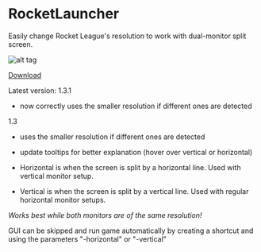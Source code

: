# RocketLauncher
Easily change Rocket League's resolution to work with dual-monitor split screen.

![alt tag](http://i.imgur.com/dwVLR9K.png) 

[Download](https://drive.google.com/file/d/0BzKq8PEZkdhSOGFGcTZ0SWlmSTA/view?usp=sharing)

Latest version: 1.3.1
- now  correctly uses the smaller resolution if different ones are detected

1.3
- uses the smaller resolution if different ones are detected
- update tooltips for better explanation (hover over vertical or horizontal)

 - Horizontal is when the screen is split by a horizontal line. Used with vertical monitor setup.
 - Vertical is when the screen is split by a vertical line. Used with regular horizontal monitor setups.

*Works best while both monitors are of the same resolution!*

GUI can be skipped and run game automatically by creating a shortcut and using the parameters "-horizontal" or "-vertical"